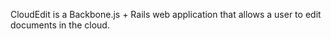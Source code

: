 CloudEdit is a Backbone.js + Rails web application that allows a user
to edit documents in the cloud.